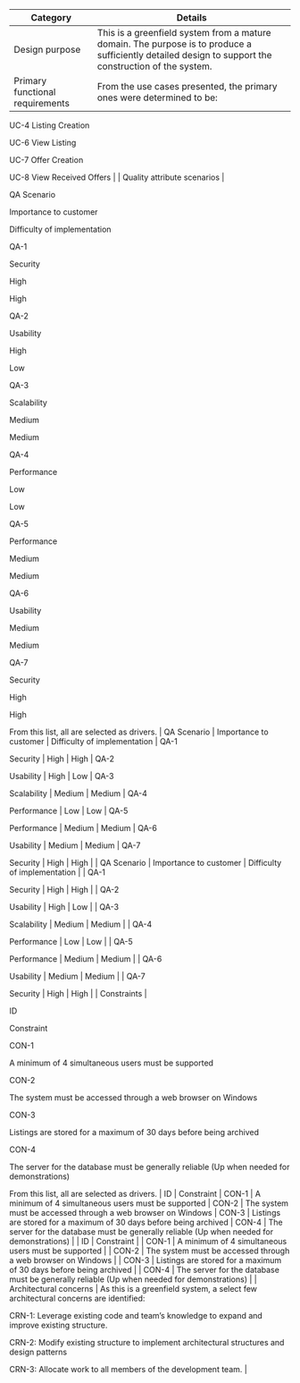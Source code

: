 | Category                        | Details                                                                                                                                                                                                                                                                                                                                                                            |
| ------------------------------- | ---------------------------------------------------------------------------------------------------------------------------------------------------------------------------------------------------------------------------------------------------------------------------------------------------------------------------------------------------------------------------------- |
| Design purpose                  | This is a greenfield system from a mature domain. The purpose is to produce a sufficiently detailed design to support the construction of the system.                                                                                                                                                                                                                              |
| Primary functional requirements | From the use cases presented, the primary ones were determined to be:

UC-4 Listing Creation

UC-6 View Listing

UC-7 Offer Creation

UC-8 View Received Offers                                                                                                                                                                                                                    |
| Quality attribute scenarios     | <br>

QA Scenario

Importance to customer

Difficulty of implementation

QA-1

Security 

High

High

QA-2

Usability

High

Low

QA-3

Scalability 

Medium

Medium

QA-4

Performance

Low

Low

QA-5

Performance

Medium

Medium

QA-6

Usability

Medium

Medium

QA-7

Security 

High

High

From this list, all are selected as drivers.                                   | QA Scenario                  | Importance to customer | Difficulty of implementation | QA-1

Security                                      | High     | High                                                         | QA-2

Usability | High                                                               | Low | QA-3

Scalability | Medium | Medium | QA-4

Performance | Low | Low | QA-5

Performance | Medium | Medium | QA-6

Usability | Medium | Medium | QA-7

Security | High | High |
| QA Scenario                     | Importance to customer                                                                                                                                                                                                                                                                                                                                                             | Difficulty of implementation |
| QA-1

Security                  | High                                                                                                                                                                                                                                                                                                                                                                               | High                         |
| QA-2

Usability                 | High                                                                                                                                                                                                                                                                                                                                                                               | Low                          |
| QA-3

Scalability               | Medium                                                                                                                                                                                                                                                                                                                                                                             | Medium                       |
| QA-4

Performance               | Low                                                                                                                                                                                                                                                                                                                                                                                | Low                          |
| QA-5

Performance               | Medium                                                                                                                                                                                                                                                                                                                                                                             | Medium                       |
| QA-6

Usability                 | Medium                                                                                                                                                                                                                                                                                                                                                                             | Medium                       |
| QA-7

Security                  | High                                                                                                                                                                                                                                                                                                                                                                               | High                         |
| Constraints                     | <br>

ID

Constraint

CON-1

A minimum of 4 simultaneous users must be supported

CON-2

The system must be accessed through a web browser on Windows 

CON-3

Listings are stored for a maximum of 30 days before being archived

CON-4

The server for the database must be generally reliable (Up when needed for demonstrations)

From this list, all are selected as drivers. | ID                           | Constraint             | CON-1                        | A minimum of 4 simultaneous users must be supported | CON-2    | The system must be accessed through a web browser on Windows | CON-3           | Listings are stored for a maximum of 30 days before being archived | CON-4 | The server for the database must be generally reliable (Up when needed for demonstrations) |
| ID                              | Constraint                                                                                                                                                                                                                                                                                                                                                                         |
| CON-1                           | A minimum of 4 simultaneous users must be supported                                                                                                                                                                                                                                                                                                                                |
| CON-2                           | The system must be accessed through a web browser on Windows                                                                                                                                                                                                                                                                                                                       |
| CON-3                           | Listings are stored for a maximum of 30 days before being archived                                                                                                                                                                                                                                                                                                                 |
| CON-4                           | The server for the database must be generally reliable (Up when needed for demonstrations)                                                                                                                                                                                                                                                                                         |
| Architectural concerns          | As this is a greenfield system, a select few architectural concerns are identified:

CRN-1: Leverage existing code and team’s knowledge to expand and improve existing structure.

CRN-2: Modify existing structure to implement architectural structures and design patterns

CRN-3: Allocate work to all members of the development team.                                        |
